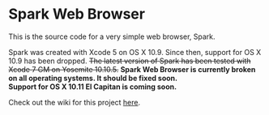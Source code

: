 # Spark Web Browser
This is the source code for a very simple web browser, Spark.

Spark was created with Xcode 5 on OS X 10.9. Since then, support for OS X 10.9 has been dropped. <strike>The latest version of Spark has been tested with Xcode 7 GM on Yosemite 10.10.5.</strike> <b>Spark Web Browser is currently broken on all operating systems. It should be fixed soon.</b><br />
<b>Support for OS X 10.11 El Capitan is coming soon.</b>

Check out the wiki for this project <a href="http://www.github.com/insleep/spark-web-browser/wiki">here</a>.
